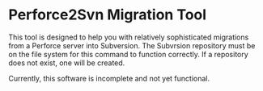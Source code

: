 # Perforce2Svn Migration Tool
This tool is designed to help you with relatively sophisticated migrations from a Perforce server into Subversion.  The Subvrsion repository must be on the file system for this command to function correctly.  If a repository does not exist, one will be created.

Currently, this software is incomplete and not yet functional.